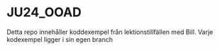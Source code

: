 # JU24_OOAD

Detta repo innehåller koddexempel från lektionstillfällen med Bill.
Varje kodexempel ligger i sin egen branch
